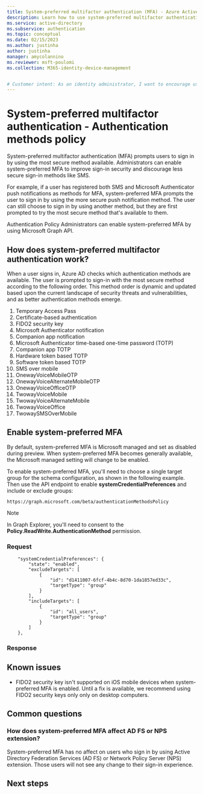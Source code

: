 ```yaml
---
title: System-preferred multifactor authentication (MFA) - Azure Active Directory
description: Learn how to use system-preferred multifactor authentication
ms.service: active-directory
ms.subservice: authentication
ms.topic: conceptual
ms.date: 02/15/2023
ms.author: justinha
author: justinha
manager: amycolannino
ms.reviewer: msft-poulomi
ms.collection: M365-identity-device-management


# Customer intent: As an identity administrator, I want to encourage users to use the Microsoft Authenticator app in Azure AD to improve and secure user sign-in events.
---
```

# System-preferred multifactor authentication  - Authentication methods policy

System-preferred multifactor authentication (MFA) prompts users to sign in by using the most secure method available. Administrators can enable system-preferred MFA to improve sign-in security and discourage less secure sign-in methods like SMS.

For example, if a user has registered both SMS and Microsoft Authenticator push notifications as methods for MFA, system-preferred MFA prompts the user to sign in by using the more secure push notification method. The user can still choose to sign in by using another method, but they are first prompted to try the most secure method that's available to them. 

Authentication Policy Administrators can enable system-preferred MFA by using Microsoft Graph API. 

## How does system-preferred multifactor authentication work?

When a user signs in, Azure AD checks which authentication methods are available. The user is prompted to sign-in with the most secure method according to the following order. This method order is dynamic and updated based upon the current landscape of security threats and vulnerabilities, and as better authentication methods emerge.

1. Temporary Access Pass
1. Certificate-based authentication
1. FIDO2 security key
1. Microsoft Authenticator notification
1. Companion app notification
1. Microsoft Authenticator time-based one-time password (TOTP)
1. Companion app TOTP
1. Hardware token based TOTP
1. Software token based TOTP
1. SMS over mobile
1. OnewayVoiceMobileOTP
1. OnewayVoiceAlternateMobileOTP
1. OnewayVoiceOfficeOTP
1. TwowayVoiceMobile
1. TwowayVoiceAlternateMobile
1. TwowayVoiceOffice
1. TwowaySMSOverMobile


## Enable system-preferred MFA

By default, system-preferred MFA is Microsoft managed and set as disabled during preview. When system-preferred MFA becomes generally available, the Microsoft managed setting will change to be enabled. 

To enable system-preferred MFA, you'll need to choose a single target group for the schema configuration, as shown in the following example. Then use the API endpoint to enable **systemCredentialPreferences** and include or exclude groups:

```
https://graph.microsoft.com/beta/authenticationMethodsPolicy
```

>[!NOTE]
>In Graph Explorer, you'll need to consent to the **Policy.ReadWrite.AuthenticationMethod** permission. 

### Request

```http
    "systemCredentialPreferences": {
        "state": "enabled",
        "excludeTargets": [
            {
                "id": "d1411007-6fcf-4b4c-8d70-1da1857ed33c",
                "targetType": "group"
            }
        ],
        "includeTargets": [
            {
                "id": "all_users",
                "targetType": "group"
            }
        ]
    },
```

### Response 


## Known issues

- FIDO2 security key isn't supported on iOS mobile devices when system-preferred MFA is enabled. Until a fix is available, we recommend using FIDO2 security keys only only on desktop computers.  

## Common questions

### How does system-preferred MFA affect AD FS or NPS extension?

System-preferred MFA has no affect on users who sign in by using Active Directory Federation Services (AD FS) or Network Policy Server (NPS) extension. Those users will not see any change to their sign-in experience.

## Next steps
